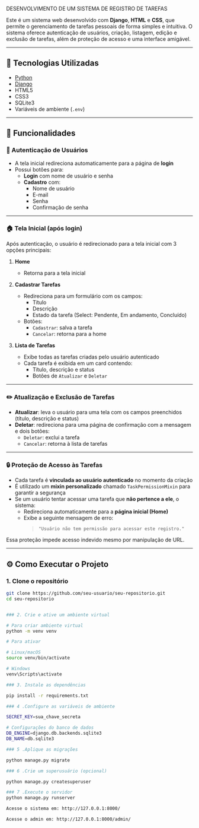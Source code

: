 DESENVOLVIMENTO DE UM SISTEMA DE REGISTRO DE TAREFAS


Este é um sistema web desenvolvido com **Django**, **HTML** e **CSS**, que permite o gerenciamento de tarefas pessoais de forma simples e intuitiva. O sistema oferece autenticação de usuários, criação, listagem, edição e exclusão de tarefas, além de proteção de acesso e uma interface amigável.

---

## 🚀 Tecnologias Utilizadas

- [Python](https://www.python.org/)
- [Django](https://www.djangoproject.com/)
- HTML5
- CSS3
- SQLite3
- Variáveis de ambiente (`.env`)

---

## 🎯 Funcionalidades

### 🔐 Autenticação de Usuários

- A tela inicial redireciona automaticamente para a página de **login**
- Possui botões para:
  - **Login** com nome de usuário e senha
  - **Cadastro** com:
    - Nome de usuário
    - E-mail
    - Senha
    - Confirmação de senha

---

### 🏠 Tela Inicial (após login)

Após autenticação, o usuário é redirecionado para a tela inicial com 3 opções principais:

1. **Home**  
   - Retorna para a tela inicial

2. **Cadastrar Tarefas**  
   - Redireciona para um formulário com os campos:
     - Título
     - Descrição
     - Estado da tarefa (Select: Pendente, Em andamento, Concluído)
   - Botões:
     - `Cadastrar`: salva a tarefa
     - `Cancelar`: retorna para a home

3. **Lista de Tarefas**  
   - Exibe todas as tarefas criadas pelo usuário autenticado
   - Cada tarefa é exibida em um card contendo:
     - Título, descrição e status
     - Botões de `Atualizar` e `Deletar`

---

### ✏️ Atualização e Exclusão de Tarefas

- **Atualizar**: leva o usuário para uma tela com os campos preenchidos (título, descrição e status)
- **Deletar**: redireciona para uma página de confirmação com a mensagem e dois botões:
  - `Deletar`: exclui a tarefa
  - `Cancelar`: retorna à lista de tarefas

---

### 🔒 Proteção de Acesso às Tarefas

- Cada tarefa é **vinculada ao usuário autenticado** no momento da criação
- É utilizado um **mixin personalizado** chamado `TaskPermissionMixin` para garantir a segurança
- Se um usuário tentar acessar uma tarefa que **não pertence a ele**, o sistema:
  - Redireciona automaticamente para a **página inicial (Home)**
  - Exibe a seguinte mensagem de erro:
    > `"Usuário não tem permissão para acessar este registro."`

Essa proteção impede acesso indevido mesmo por manipulação de URL.

---

## ⚙️ Como Executar o Projeto

### 1. Clone o repositório

```bash
git clone https://github.com/seu-usuario/seu-repositorio.git
cd seu-repositorio


### 2. Crie e ative um ambiente virtual

# Para criar ambiente virtual
python -m venv venv

# Para ativar

# Linux/macOS
source venv/bin/activate

# Windows
venv\Scripts\activate

### 3. Instale as dependências

pip install -r requirements.txt

### 4 .Configure as variáveis de ambiente

SECRET_KEY=sua_chave_secreta

# Configurações do banco de dados
DB_ENGINE=django.db.backends.sqlite3
DB_NAME=db.sqlite3

### 5 .Aplique as migrações

python manage.py migrate

### 6 .Crie um superusuário (opcional)

python manage.py createsuperuser

### 7 .Execute o servidor
python manage.py runserver

Acesse o sistema em: http://127.0.0.1:8000/

Acesse o admin em: http://127.0.0.1:8000/admin/
```
